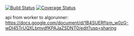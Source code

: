 [![Build Status](https://travis-ci.org/kube-HPC/worker.svg?branch=master)](https://travis-ci.org/kube-HPC/worker)
[![Coverage Status](https://coveralls.io/repos/github/kube-HPC/worker/badge.svg?branch=master)](https://coveralls.io/github/kube-HPC/worker?branch=master)

api from worker to algorunner: https://docs.google.com/document/d/1B4SUERfIsm_w0zG-wDl45TrUQXLbmvdfKPAJaZSDNT0/edit?usp=sharing